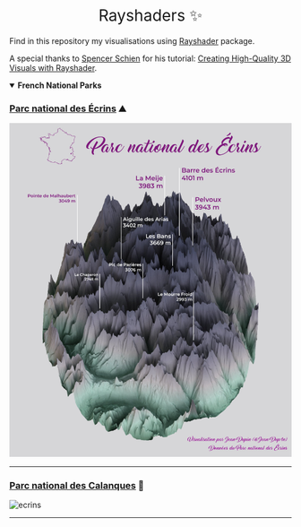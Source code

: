 <h1 style="font-weight:normal" align="center">Rayshaders ✨️</h1>

Find in this repository my visualisations using [Rayshader](https://www.rayshader.com/) package.

A special thanks to [Spencer Schien](https://twitter.com/MrPecners) for his tutorial: [Creating High-Quality 3D Visuals with Rayshader](https://spencerschien.info/post/data_viz_how_to/high_quality_rayshader_visuals/).


<details open><summary><b>French National Parks</b></summary>

### [Parc national des Écrins](/Ecrins/) ⛰️

![ecrins](/Ecrins/ecrins.jpg)

----

### [Parc national des Calanques](/Calanques/) 🌊

![ecrins](/Calanques/calanques.jpq)

----


</details>